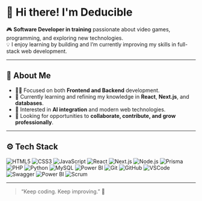 # 👋 Hi there! I'm Deducible

🎮 **Software Developer in training** passionate about video games, programming, and exploring new technologies.  
💡 I enjoy learning by building and I’m currently improving my skills in full-stack web development.

---

## 🧠 About Me
- 👨‍💻 Focused on both **Frontend and Backend** development.  
- 🌱 Currently learning and refining my knowledge in **React**, **Next.js**, and **databases**.  
- 🧩 Interested in **AI integration** and modern web technologies.  
- 🎯 Looking for opportunities to **collaborate, contribute, and grow professionally**.  

---

## ⚙️ Tech Stack
![HTML5](https://img.shields.io/badge/HTML5-E34F26?style=flat&logo=html5&logoColor=white)
![CSS3](https://img.shields.io/badge/CSS3-1572B6?style=flat&logo=css3&logoColor=white)
![JavaScript](https://img.shields.io/badge/JavaScript-F7DF1E?style=flat&logo=javascript&logoColor=black)
![React](https://img.shields.io/badge/React-20232A?style=flat&logo=react&logoColor=61DAFB)
![Next.js](https://img.shields.io/badge/Next.js-000000?style=flat&logo=next.js&logoColor=white)
![Node.js](https://img.shields.io/badge/Node.js-43853D?style=flat&logo=node.js&logoColor=white)
![Prisma](https://img.shields.io/badge/Prisma-2D3748?style=flat&logo=prisma&logoColor=white)
![PHP](https://img.shields.io/badge/PHP-777BB4?style=flat&logo=php&logoColor=white)
![Python](https://img.shields.io/badge/Python-3776AB?style=flat&logo=python&logoColor=white)
![MySQL](https://img.shields.io/badge/MySQL-4479A1?style=flat&logo=mysql&logoColor=white)
![Power BI](https://img.shields.io/badge/Power%20BI-F2C811?style=flat&logo=powerbi&logoColor=black)
![Git](https://img.shields.io/badge/Git-F05032?style=flat&logo=git&logoColor=white)
![GitHub](https://img.shields.io/badge/GitHub-181717?style=flat&logo=github&logoColor=white)
![VSCode](https://img.shields.io/badge/VSCode-0078D4?style=flat&logo=visualstudiocode&logoColor=white)
![Swagger](https://img.shields.io/badge/Swagger-85EA2D?style=flat&logo=swagger&logoColor=black)
![Power BI](https://img.shields.io/badge/Power_BI-F2C811?style=flat&logo=powerbi&logoColor=black)
![Scrum](https://img.shields.io/badge/Scrum-0052CC?style=flat&logo=jira&logoColor=white)

---

> “Keep coding. Keep improving.” 🚀
